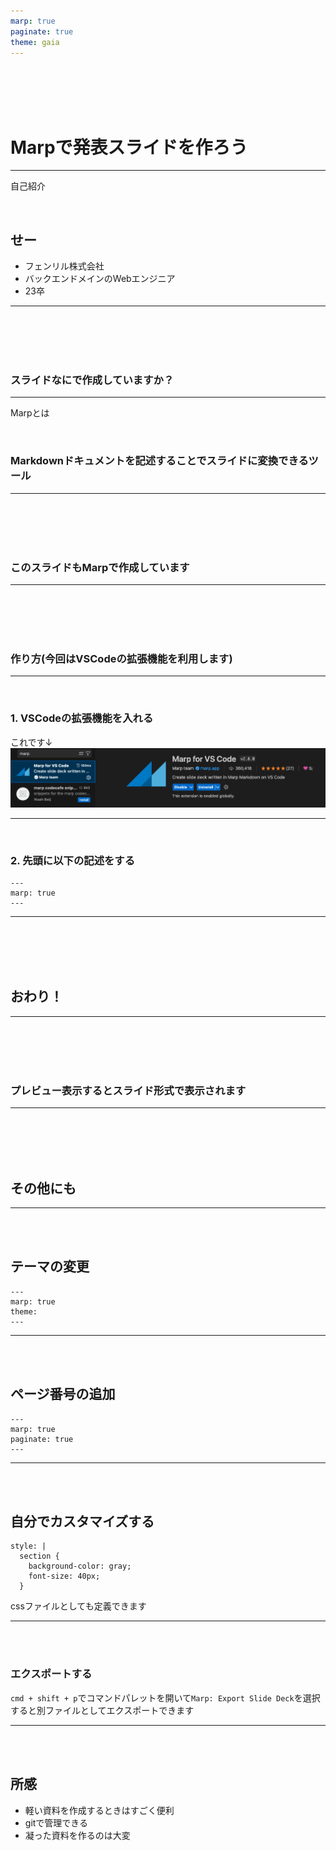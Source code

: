 ```yaml
---
marp: true
paginate: true
theme: gaia
---
```

<br><br><br><br>

# Marpで発表スライドを作ろう

---
自己紹介

<br>

## せー
- フェンリル株式会社
- バックエンドメインのWebエンジニア
- 23卒

---
<br><br><br><br>

### スライドなにで作成していますか？

---

Marpとは

<br>

### Markdownドキュメントを記述することでスライドに変換できるツール

---
<br><br><br><br>

###  このスライドもMarpで作成しています

---
<br><br><br><br>

### 作り方(今回はVSCodeの拡張機能を利用します)

---
<br>

### 1. VSCodeの拡張機能を入れる

これです↓
![marpの拡張機能画面](./images/vscode_extension_marp.png)

---
<br>

### 2. 先頭に以下の記述をする
```
---
marp: true
---
```

---
<br><br><br><br>

## おわり！

---
<br><br><br><br>

### プレビュー表示するとスライド形式で表示されます

---
<br><br><br><br>

## その他にも

---
<br><br>

## テーマの変更
```
---
marp: true
theme: 
---
```

---
<br><br>

## ページ番号の追加
```
---
marp: true
paginate: true
---
```

---
<br><br>

## 自分でカスタマイズする

```
style: |
  section {
    background-color: gray;
    font-size: 40px;
  }
```

cssファイルとしても定義できます

---
<br><br>

### エクスポートする

`cmd + shift + p`でコマンドパレットを開いて`Marp: Export Slide Deck`を選択すると別ファイルとしてエクスポートできます

---
<br><br>

## 所感
- 軽い資料を作成するときはすごく便利
- gitで管理できる
- 凝った資料を作るのは大変
